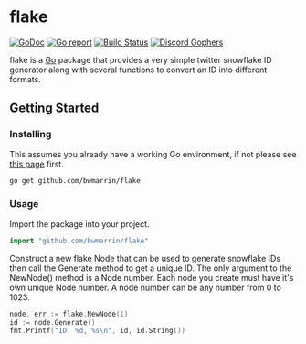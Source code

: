 flake
====
[![GoDoc](https://godoc.org/github.com/bwmarrin/flake?status.svg)](https://godoc.org/github.com/bwmarrin/flake) [![Go report](http://goreportcard.com/badge/bwmarrin/flake)](http://goreportcard.com/report/bwmarrin/flake) [![Build Status](https://travis-ci.org/bwmarrin/flake.svg?branch=master)](https://travis-ci.org/bwmarrin/flake) [![Discord Gophers](https://img.shields.io/badge/Discord%20Gophers-general-blue.svg)](https://discord.gg/0f1SbxBZjYoCtNPP)

flake is a [Go](https://golang.org/) package that provides a very simple twitter
snowflake ID generator along with several functions to convert an ID into 
different formats.

## Getting Started

### Installing

This assumes you already have a working Go environment, if not please see
[this page](https://golang.org/doc/install) first.

```sh
go get github.com/bwmarrin/flake
```

### Usage

Import the package into your project.

```go
import "github.com/bwmarrin/flake"
```

Construct a new flake Node that can be used to generate snowflake IDs then call
the Generate method to get a unique ID. The only argument to the NewNode() 
method is a Node number.  Each node you create must have it's own unique
Node number. A node number can be any number from 0 to 1023.

```go
node, err := flake.NewNode(1)
id := node.Generate()
fmt.Printf("ID: %d, %s\n", id, id.String())
```
